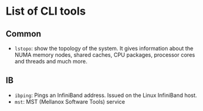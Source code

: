 # List of CLI tools

## Common
* `lstopo`: show the topology of the system. It gives information about the NUMA memory nodes, shared caches, CPU packages, processor cores and threads and much more.

## IB
* `ibping`: Pings an InfiniBand address. Issued on the Linux InfiniBand host.
* `mst`: MST (Mellanox Software Tools) service
